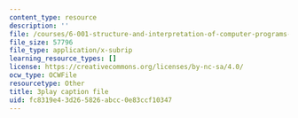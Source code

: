 ```yaml
---
content_type: resource
description: ''
file: /courses/6-001-structure-and-interpretation-of-computer-programs-spring-2005/fc8319e43d265826abcc0e83ccf10347_TqO6V3qR9Ws.vtt
file_size: 57796
file_type: application/x-subrip
learning_resource_types: []
license: https://creativecommons.org/licenses/by-nc-sa/4.0/
ocw_type: OCWFile
resourcetype: Other
title: 3play caption file
uid: fc8319e4-3d26-5826-abcc-0e83ccf10347
---
```

